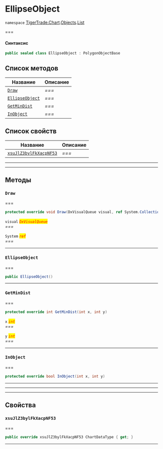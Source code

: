 # EllipseObject

`namespace` [TigerTrade.Chart](../../../../).[Objects](../).[List](./)

\===

#### Синтаксис

```csharp
public sealed class EllipseObject : PolygonObjectBase
```

## Список методов

| Название                                                    | Описание |
| ----------------------------------------------------------- | -------- |
| [`Draw`](ellipseobject.cs.md#method-draw)                   | _===_    |
| [`EllipseObject`](ellipseobject.cs.md#method-ellipseobject) | _===_    |
| [`GetMinDist`](ellipseobject.cs.md#method-getmindist)       | _===_    |
| [`InObject`](ellipseobject.cs.md#method-inobject)           | _===_    |

## Список свойств

| Название                                                                    | Описание |
| --------------------------------------------------------------------------- | -------- |
| [`xsuJlZ3bylFkXacpNF53`](ellipseobject.cs.md#property-xsujlz3bylfkxacpnf53) | _===_    |

***

***

## Методы

### `Draw` <a href="#method-draw" id="method-draw"></a>

\===

```csharp
protected override void Draw(DxVisualQueue visual, ref System.Collections.Generic.List<ObjectLabelInfo> labels)
```

`visual` _<mark style="color:red;">`DxVisualQueue`</mark>_\
_===_

`System` _<mark style="color:red;">`ref`</mark>_\
_===_

***

### `EllipseObject` <a href="#method-ellipseobject" id="method-ellipseobject"></a>

\===

```csharp
public EllipseObject()
```

***

### `GetMinDist` <a href="#method-getmindist" id="method-getmindist"></a>

\===

```csharp
protected override int GetMinDist(int x, int y)
```

`x` _<mark style="color:red;">`int`</mark>_\
_===_

`y` _<mark style="color:red;">`int`</mark>_\
_===_

***

### `InObject` <a href="#method-inobject" id="method-inobject"></a>

\===

```csharp
protected override bool InObject(int x, int y)
```

***

***

***

## Свойства

### `xsuJlZ3bylFkXacpNF53` <a href="#property-xsujlz3bylfkxacpnf53" id="property-xsujlz3bylfkxacpnf53"></a>

\===

```csharp
public override xsuJlZ3bylFkXacpNF53 ChartDataType { get; }
```

***

